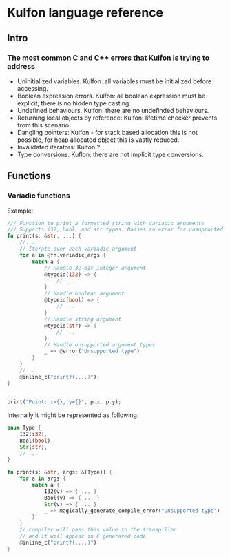 # Kulfon language reference
## Intro

### The most common C and C++ errors that Kulfon is trying to address
* Uninitialized variables. Kulfon: all variables must be initialized before accessing.
* Boolean expression errors. Kulfon: all boolean expression must be explicit, there is no hidden type casting.
* Undefined behaviours. Kulfon: there are no undefinded behaviours.
* Returning local objects by reference: Kulfon: lifetime checker prevents from this scenario.
* Dangling pointers: Kulfon - for stack based allocation this is not possible, for heap allocated object this is vastly reduced.
* Invalidated iterators: Kulfon:?
* Type conversions. Kuflon: there are not implicit type conversions.

## Functions
### Variadic functions
Example:
```rust
/// Function to print a formatted string with variadic arguments
/// Supports i32, bool, and str types. Raises an error for unsupported types.
fn print(s: &str, ...) {
    //...
    // Iterate over each variadic argument
    for a in @fn.variadic_args {
        match a {
            // Handle 32-bit integer argument
            @typeid(i32) => { 
                // ... 
            }
            // Handle boolean argument
            @typeid(bool) => { 
                // ...
            }
            // Handle string argument
            @typeid(str) => { 
                // ...
            }
            // Handle unsupported argument types
            _ => @error("Unsupported type")
        } 
    }
    // ...
    @inline_c("printf(....)");
}

...
print("Point: x={}, y={}", p.x, p.y);
```
Internally it might be represented as following:
```rust
enum Type {
    I32(i32),
    Bool(bool),
    Str(str),
    // ...
}

fn print(s: &str, args: &[Type]) {
    for a in args {
        match a {
            I32(v) => { ... }
            Bool(v) => { ... }
            Str(v) => { ... }
            _ => magically_generate_compile_error("Unsupported type")
        }
    }
    // compiler will pass this value to the transpiller
    // and it will appear in C generated code
    @inline_c("printf(....)");
}
```
